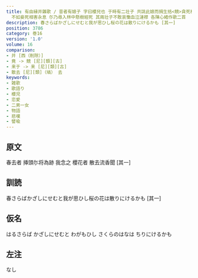 ```yaml
---
title: 有由縁并雜歌 / 昔者有娘子 字曰櫻兒也 于時有二壮子 共誂此娘而捐生挌<競>貪死相敵 於是娘子戯欷曰 従古<来>今未聞未見一女之身徃適二門矣 方今壮子之意有難和平
  不如妾死相害永息 尓乃尋入林中懸樹經死 其兩壮子不敢哀慟血泣漣襟 各陳心緒作歌二首
description: 春さらばかざしにせむと我が思ひし桜の花は散りにけるかも [其一]
position: 3786
category: 巻16
version: '1.0'
volume: 16
comparison:
- 并 [西（削除）]
- 竟 -> 競 [尼][類][古]
- 来于 -> 来 [尼][類][古]
- 散去 [尼][類]（塙） 去
keywords:
- 雑歌
- 歌語り
- 櫻児
- 恋愛
- 二男一女
- 物語
- 悲嘆
- 譬喩
---
```


## 原文

春去者 挿頭尓将為跡 我念之 櫻花者 散去流香聞 [其一]

## 訓読

春さらばかざしにせむと我が思ひし桜の花は散りにけるかも [其一]

## 仮名

はるさらば かざしにせむと わがもひし さくらのはなは ちりにけるかも

## 左注

なし
